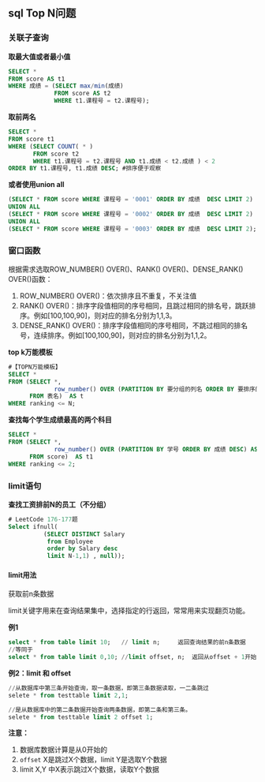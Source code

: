 ## sql Top N问题

### 关联子查询

**取最大值或者最小值**

~~~sql
SELECT * 
FROM score AS t1 
WHERE 成绩 = (SELECT max/min(成绩) 
			 FROM score AS t2 
			 WHERE t1.课程号 = t2.课程号);
~~~

**取前两名**

~~~sql
SELECT *
FROM score t1
WHERE (SELECT COUNT( * ) 
	   FROM score t2 
	   WHERE t1.课程号 = t2.课程号 AND t1.成绩 < t2.成绩 ) < 2
ORDER BY t1.课程号, t1.成绩 DESC; #排序便于观察
~~~

**或者使用union all**

~~~sql
(SELECT * FROM score WHERE 课程号 = '0001' ORDER BY 成绩  DESC LIMIT 2)
UNION ALL
(SELECT * FROM score WHERE 课程号 = '0002' ORDER BY 成绩  DESC LIMIT 2)
UNION ALL
(SELECT * FROM score WHERE 课程号 = '0003' ORDER BY 成绩  DESC LIMIT 2);
~~~

### 窗口函数

根据需求选取ROW_NUMBER() OVER()、RANK() OVER()、DENSE_RANK() OVER()函数：

1. ROW_NUMBER() OVER()：依次排序且不重复，不关注值
2. RANK() OVER()：排序字段值相同的序号相同，且跳过相同的排名号，跳跃排序。例如[100,100,90]，则对应的排名分别为1,1,3。
3. DENSE_RANK() OVER()：排序字段值相同的序号相同，不跳过相同的排名号，连续排序。例如[100,100,90]，则对应的排名分别为1,1,2。

**top k万能模板**

~~~sql
#【TOPN万能模板】
SELECT * 
FROM (SELECT *, 
			 row_number() OVER (PARTITION BY 要分组的列名 ORDER BY 要排序的列名 DESC) AS ranking 
	  FROM 表名)  AS t  
WHERE ranking <= N;
~~~

**查找每个学生成绩最高的两个科目**

~~~sql
SELECT * 
FROM (SELECT *, 
			 row_number() OVER (PARTITION BY 学号 ORDER BY 成绩 DESC) AS ranking 
	  FROM score)  AS t1  
WHERE ranking <= 2;
~~~

### limit语句

**查找工资排前N的员工（不分组）**

~~~sql
# LeetCode 176-177题
Select ifnull(
          (SELECT DISTINCT Salary 
           from Employee 
           order by Salary desc 
           limit N-1,1) , null));
~~~

#### limit用法

获取前n条数据

limit关键字用来在查询结果集中，选择指定的行返回，常常用来实现翻页功能。

**例1**

~~~sql
select * from table limit 10;	// limit n;		返回查询结果的前n条数据
//等同于
select * from table limit 0,10;	//limit offset, n;	返回从offset + 1开始的n条数据
~~~

**例2：limit 和 offset**

~~~sql
//从数据库中第三条开始查询，取一条数据，即第三条数据读取，一二条跳过
selete * from testtable limit 2,1;

//是从数据库中的第二条数据开始查询两条数据，即第二条和第三条。
selete * from testtable limit 2 offset 1;
~~~

**注意：**

1. 数据库数据计算是从0开始的
2. `offset` X是跳过X个数据，limit Y是选取Y个数据
3. limit X,Y 中X表示跳过X个数据，读取Y个数据